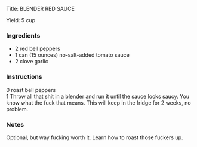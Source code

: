 <!DOCTYPE HTML PUBLIC "-//W3C//DTD HTML 4.0 Transitional//EN">
<html>
  <head>
  <title>BLENDER RED SAUCE</title><link rel='stylesheet' href='style.css' type='text/css'><meta http-equiv="Content-Style-Stype" content="text/css">
     <meta http-equiv="Content-Type" content="text/html;charset=utf-8">
     </head><body><div class="recipe" itemscope itemtype="http://schema.org/Recipe"><div class='header'><p class="title"><span class="label">Title:</span> <span itemprop="name">BLENDER RED SAUCE</span></p>
<p class="yields"><span class="label">Yield:</span> <span itemprop="recipeYield">5 cup</span></p>
</div><div class="ing"><h3>Ingredients</h3><ul class="ing"><li class="ing" itemprop="ingredients">2 red bell peppers </li>
<li class="ing" itemprop="ingredients">1 can (15 ounces) no-salt-added tomato sauce </li>
<li class="ing" itemprop="ingredients">2 clove garlic </li>
</ul>
</div>
<div class="instructions"><h3 class="Instructions">Instructions</h3><div itemprop="recipeInstructions"><p>0 roast bell peppers<br>1 Throw all that shit in a blender and run it until the sauce looks saucy. You know what the fuck that means. This will keep in the fridge for 2 weeks, no problem.</p></div></div><div class="modifications"><h3 class="Notes">Notes</h3><p>Optional, but way fucking worth it. Learn how to roast those fuckers up.</p></div></div>

</body>
</html>
